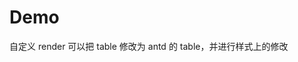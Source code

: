 # Demo

自定义 render 可以把 table 修改为 antd 的 table，并进行样式上的修改

<code src="./demos/preview.tsx" background="var(--main-bg-color)" title="编辑器" iframe></code>

<code src="./demos/readonly.tsx" background="var(--main-bg-color)" title="只读模式" iframe></code>

<code src="./demos/render.tsx" background="var(--main-bg-color)" title="自定义render" iframe></code>

<code src="./demos/minPreview.tsx" background="var(--main-bg-color)" title="自定义toolbar" iframe></code>
